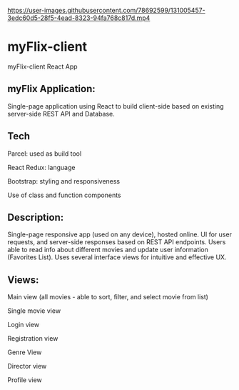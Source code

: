 

https://user-images.githubusercontent.com/78692599/131005457-3edc60d5-28f5-4ead-8323-94fa768c817d.mp4

# myFlix-client
 myFlix-client React App

## myFlix Application: 

Single-page application using React to build client-side based on existing server-side 
REST API and Database.

## Tech
Parcel: used as build tool

React Redux: language

Bootstrap: styling and responsiveness

Use of class and function components

## Description: 
Single-page responsive app (used on any device), hosted online. UI for user requests, and
server-side responses based on REST API endpoints. Users able to read info about different movies and update
user information (Favorites List). Uses several interface views for intuitive and effective UX. 

## Views:  
Main view (all movies - able to sort, filter, and select movie from list)

Single movie view

Login view

Registration view

Genre View

Director view

Profile view

